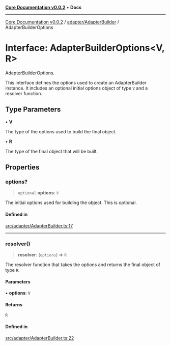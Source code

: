 [**Core Documentation v0.0.2**](../../../README.md) • **Docs**

***

[Core Documentation v0.0.2](../../../modules.md) / [adapter/AdapterBuilder](../README.md) / AdapterBuilderOptions

# Interface: AdapterBuilderOptions\<V, R\>

AdapterBuilderOptions.

This interface defines the options used to create an AdapterBuilder instance.
It includes an optional initial options object of type `V` and a resolver function.

## Type Parameters

• **V**

The type of the options used to build the final object.

• **R**

The type of the final object that will be built.

## Properties

### options?

> `optional` **options**: `V`

The initial options used for building the object. This is optional.

#### Defined in

[src/adapter/AdapterBuilder.ts:17](https://github.com/stonemjs/core/blob/aa2a76ee3b0b5f73fa20c9cec0decb9263cddbc2/src/adapter/AdapterBuilder.ts#L17)

***

### resolver()

> **resolver**: (`options`) => `R`

The resolver function that takes the options and returns the final object of type `R`.

#### Parameters

• **options**: `V`

#### Returns

`R`

#### Defined in

[src/adapter/AdapterBuilder.ts:22](https://github.com/stonemjs/core/blob/aa2a76ee3b0b5f73fa20c9cec0decb9263cddbc2/src/adapter/AdapterBuilder.ts#L22)
